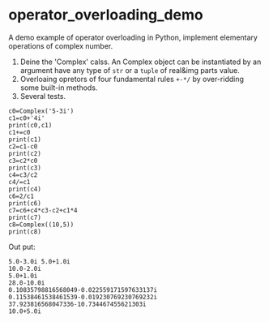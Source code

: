 # operator_overloading_demo
A demo example of operator overloading in Python, implement elementary operations of complex number.  
  
1. Deine the 'Complex' calss. An Complex object can be instantiated by an argument have any type of `str` or a `tuple` of real&img parts value.  
2. Overloaing opretors of four fundamental rules `+-*/` by over-ridding some built-in methods.  
3. Several tests.  
```
c0=Complex('5-3i')
c1=c0+'4i'
print(c0,c1)
c1+=c0
print(c1)
c2=c1-c0
print(c2)
c3=c2*c0
print(c3)
c4=c3/c2
c4/=c1
print(c4)
c6=2/c1
print(c6)
c7=c6+c4*c3-c2+c1*4
print(c7)
c8=Complex((10,5))
print(c8)
```  
Out put:  
```
5.0-3.0i 5.0+1.0i
10.0-2.0i
5.0+1.0i
28.0-10.0i
0.10835798816568049-0.022559171597633137i
0.11538461538461539-0.019230769230769232i
37.923816568047336-10.734467455621303i
10.0+5.0i
```

